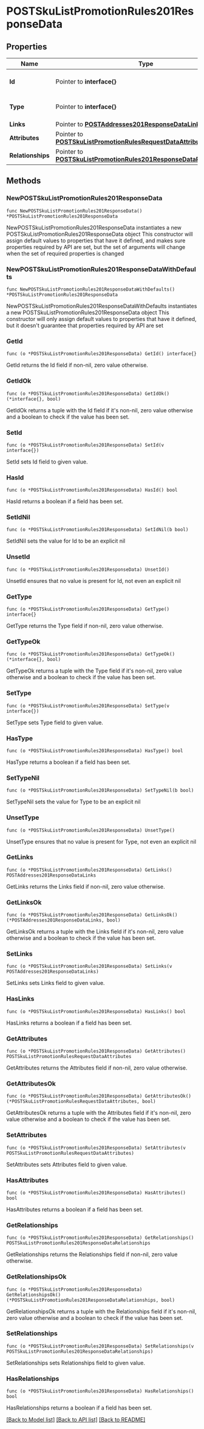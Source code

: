 # POSTSkuListPromotionRules201ResponseData

## Properties

Name | Type | Description | Notes
------------ | ------------- | ------------- | -------------
**Id** | Pointer to **interface{}** | The resource&#39;s id | [optional] 
**Type** | Pointer to **interface{}** | The resource&#39;s type | [optional] 
**Links** | Pointer to [**POSTAddresses201ResponseDataLinks**](POSTAddresses201ResponseDataLinks.md) |  | [optional] 
**Attributes** | Pointer to [**POSTSkuListPromotionRulesRequestDataAttributes**](POSTSkuListPromotionRulesRequestDataAttributes.md) |  | [optional] 
**Relationships** | Pointer to [**POSTSkuListPromotionRules201ResponseDataRelationships**](POSTSkuListPromotionRules201ResponseDataRelationships.md) |  | [optional] 

## Methods

### NewPOSTSkuListPromotionRules201ResponseData

`func NewPOSTSkuListPromotionRules201ResponseData() *POSTSkuListPromotionRules201ResponseData`

NewPOSTSkuListPromotionRules201ResponseData instantiates a new POSTSkuListPromotionRules201ResponseData object
This constructor will assign default values to properties that have it defined,
and makes sure properties required by API are set, but the set of arguments
will change when the set of required properties is changed

### NewPOSTSkuListPromotionRules201ResponseDataWithDefaults

`func NewPOSTSkuListPromotionRules201ResponseDataWithDefaults() *POSTSkuListPromotionRules201ResponseData`

NewPOSTSkuListPromotionRules201ResponseDataWithDefaults instantiates a new POSTSkuListPromotionRules201ResponseData object
This constructor will only assign default values to properties that have it defined,
but it doesn't guarantee that properties required by API are set

### GetId

`func (o *POSTSkuListPromotionRules201ResponseData) GetId() interface{}`

GetId returns the Id field if non-nil, zero value otherwise.

### GetIdOk

`func (o *POSTSkuListPromotionRules201ResponseData) GetIdOk() (*interface{}, bool)`

GetIdOk returns a tuple with the Id field if it's non-nil, zero value otherwise
and a boolean to check if the value has been set.

### SetId

`func (o *POSTSkuListPromotionRules201ResponseData) SetId(v interface{})`

SetId sets Id field to given value.

### HasId

`func (o *POSTSkuListPromotionRules201ResponseData) HasId() bool`

HasId returns a boolean if a field has been set.

### SetIdNil

`func (o *POSTSkuListPromotionRules201ResponseData) SetIdNil(b bool)`

 SetIdNil sets the value for Id to be an explicit nil

### UnsetId
`func (o *POSTSkuListPromotionRules201ResponseData) UnsetId()`

UnsetId ensures that no value is present for Id, not even an explicit nil
### GetType

`func (o *POSTSkuListPromotionRules201ResponseData) GetType() interface{}`

GetType returns the Type field if non-nil, zero value otherwise.

### GetTypeOk

`func (o *POSTSkuListPromotionRules201ResponseData) GetTypeOk() (*interface{}, bool)`

GetTypeOk returns a tuple with the Type field if it's non-nil, zero value otherwise
and a boolean to check if the value has been set.

### SetType

`func (o *POSTSkuListPromotionRules201ResponseData) SetType(v interface{})`

SetType sets Type field to given value.

### HasType

`func (o *POSTSkuListPromotionRules201ResponseData) HasType() bool`

HasType returns a boolean if a field has been set.

### SetTypeNil

`func (o *POSTSkuListPromotionRules201ResponseData) SetTypeNil(b bool)`

 SetTypeNil sets the value for Type to be an explicit nil

### UnsetType
`func (o *POSTSkuListPromotionRules201ResponseData) UnsetType()`

UnsetType ensures that no value is present for Type, not even an explicit nil
### GetLinks

`func (o *POSTSkuListPromotionRules201ResponseData) GetLinks() POSTAddresses201ResponseDataLinks`

GetLinks returns the Links field if non-nil, zero value otherwise.

### GetLinksOk

`func (o *POSTSkuListPromotionRules201ResponseData) GetLinksOk() (*POSTAddresses201ResponseDataLinks, bool)`

GetLinksOk returns a tuple with the Links field if it's non-nil, zero value otherwise
and a boolean to check if the value has been set.

### SetLinks

`func (o *POSTSkuListPromotionRules201ResponseData) SetLinks(v POSTAddresses201ResponseDataLinks)`

SetLinks sets Links field to given value.

### HasLinks

`func (o *POSTSkuListPromotionRules201ResponseData) HasLinks() bool`

HasLinks returns a boolean if a field has been set.

### GetAttributes

`func (o *POSTSkuListPromotionRules201ResponseData) GetAttributes() POSTSkuListPromotionRulesRequestDataAttributes`

GetAttributes returns the Attributes field if non-nil, zero value otherwise.

### GetAttributesOk

`func (o *POSTSkuListPromotionRules201ResponseData) GetAttributesOk() (*POSTSkuListPromotionRulesRequestDataAttributes, bool)`

GetAttributesOk returns a tuple with the Attributes field if it's non-nil, zero value otherwise
and a boolean to check if the value has been set.

### SetAttributes

`func (o *POSTSkuListPromotionRules201ResponseData) SetAttributes(v POSTSkuListPromotionRulesRequestDataAttributes)`

SetAttributes sets Attributes field to given value.

### HasAttributes

`func (o *POSTSkuListPromotionRules201ResponseData) HasAttributes() bool`

HasAttributes returns a boolean if a field has been set.

### GetRelationships

`func (o *POSTSkuListPromotionRules201ResponseData) GetRelationships() POSTSkuListPromotionRules201ResponseDataRelationships`

GetRelationships returns the Relationships field if non-nil, zero value otherwise.

### GetRelationshipsOk

`func (o *POSTSkuListPromotionRules201ResponseData) GetRelationshipsOk() (*POSTSkuListPromotionRules201ResponseDataRelationships, bool)`

GetRelationshipsOk returns a tuple with the Relationships field if it's non-nil, zero value otherwise
and a boolean to check if the value has been set.

### SetRelationships

`func (o *POSTSkuListPromotionRules201ResponseData) SetRelationships(v POSTSkuListPromotionRules201ResponseDataRelationships)`

SetRelationships sets Relationships field to given value.

### HasRelationships

`func (o *POSTSkuListPromotionRules201ResponseData) HasRelationships() bool`

HasRelationships returns a boolean if a field has been set.


[[Back to Model list]](../README.md#documentation-for-models) [[Back to API list]](../README.md#documentation-for-api-endpoints) [[Back to README]](../README.md)


